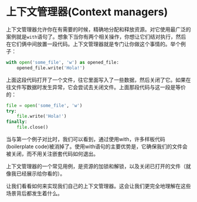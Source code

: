 # 上下文管理器(Context managers)

上下文管理器允许你在有需要的时候，精确地分配和释放资源。对它使用最广泛的案例就是```with```语句了。想象下当你有两个相关操作，你想让它们结对执行，然后在它们俩中间放置一段代码。上下文管理器就是专门让你做这个事情的。举个例子：
```python
with open('some_file', 'w') as opened_file:
    opened_file.write('Hola!')
```

上面这段代码打开了一个文件，往它里面写入了一些数据，然后关闭了它。如果在往文件写数据时发生异常，它会尝试去关闭文件。上面那段代码与这一段是等价的：
```python
file = open('some_file', 'w')
try:
    file.write('Hola!')
finally:
    file.close()
```

当与第一个例子对比时，我们可以看到，通过使用with，许多样板代码(boilerplate code)被消掉了。使用with语句的主要优势是，它确保我们的文件会被关闭，而不用关注嵌套代码如何退出。

上下文管理器的一个常见用例，是资源的加锁和解锁，以及关闭已打开的文件（就像我已经展示给你看的）。

让我们看看如何来实现我们自己的上下文管理器。这会让我们更完全地理解在这些场景背后都发生着什么。

